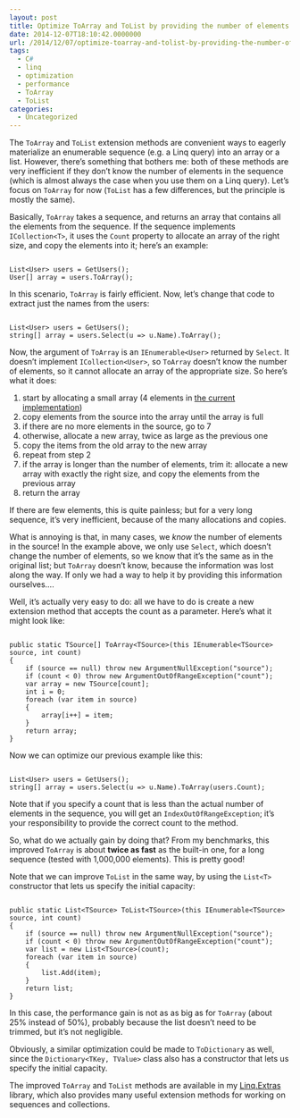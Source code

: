 ```yaml
---
layout: post
title: Optimize ToArray and ToList by providing the number of elements
date: 2014-12-07T18:10:42.0000000
url: /2014/12/07/optimize-toarray-and-tolist-by-providing-the-number-of-elements/
tags:
  - C#
  - linq
  - optimization
  - performance
  - ToArray
  - ToList
categories:
  - Uncategorized
---
```



The `ToArray` and `ToList` extension methods are convenient ways to eagerly materialize an enumerable sequence (e.g. a Linq query) into an array or a list. However, there’s something that bothers me: both of these methods are very inefficient if they don’t know the number of elements in the sequence (which is almost always the case when you use them on a Linq query). Let’s focus on `ToArray` for now (`ToList` has a few differences, but the principle is mostly the same).

Basically, `ToArray` takes a sequence, and returns an array that contains all the elements from the sequence. If the sequence implements `ICollection<T>`, it uses the `Count` property to allocate an array of the right size, and copy the elements into it; here’s an example:

```

List<User> users = GetUsers();
User[] array = users.ToArray();
```

In this scenario, `ToArray` is fairly efficient. Now, let’s change that code to extract just the names from the users:

```

List<User> users = GetUsers();
string[] array = users.Select(u => u.Name).ToArray();
```

Now, the argument of `ToArray` is an `IEnumerable<User>` returned by `Select`. It doesn’t implement `ICollection<User>`, so `ToArray` doesn’t know the number of elements, so it cannot allocate an array of the appropriate size. So here’s what it does:

1. start by allocating a small array (4 elements in [the current implementation](http://referencesource.microsoft.com/#System.Core/System/Linq/Enumerable.cs,783a052330e7d48d))
2. copy elements from the source into the array until the array is full
3. if there are no more elements in the source, go to 7
4. otherwise, allocate a new array, twice as large as the previous one
5. copy the items from the old array to the new array
6. repeat from step 2
7. if the array is longer than the number of elements, trim it: allocate a new array with exactly the right size, and copy the elements from the previous array
8. return the array


If there are few elements, this is quite painless; but for a very long sequence, it’s very inefficient, because of the many allocations and copies.

What is annoying is that, in many cases, we *know* the number of elements in the source! In the example above, we only use `Select`, which doesn’t change the number of elements, so we know that it’s the same as in the original list; but `ToArray` doesn’t know, because the information was lost along the way. If only we had a way to help it by providing this information ourselves….

Well, it’s actually very easy to do: all we have to do is create a new extension method that accepts the count as a parameter. Here’s what it might look like:

```

public static TSource[] ToArray<TSource>(this IEnumerable<TSource> source, int count)
{
    if (source == null) throw new ArgumentNullException("source");
    if (count < 0) throw new ArgumentOutOfRangeException("count");
    var array = new TSource[count];
    int i = 0;
    foreach (var item in source)
    {
        array[i++] = item;
    }
    return array;
}
```

Now we can optimize our previous example like this:

```

List<User> users = GetUsers();
string[] array = users.Select(u => u.Name).ToArray(users.Count);
```

Note that if you specify a count that is less than the actual number of elements in the sequence, you will get an `IndexOutOfRangeException`; it’s your responsibility to provide the correct count to the method.

So, what do we actually gain by doing that? From my benchmarks, this improved `ToArray` is about **twice as fast** as the built-in one, for a long sequence (tested with 1,000,000 elements). This is pretty good!

Note that we can improve `ToList` in the same way, by using the `List<T>` constructor that lets us specify the initial capacity:

```

public static List<TSource> ToList<TSource>(this IEnumerable<TSource> source, int count)
{
    if (source == null) throw new ArgumentNullException("source");
    if (count < 0) throw new ArgumentOutOfRangeException("count");
    var list = new List<TSource>(count);
    foreach (var item in source)
    {
        list.Add(item);
    }
    return list;
}
```

In this case, the performance gain is not as as big as for `ToArray` (about 25% instead of 50%), probably because the list doesn’t need to be trimmed, but it’s not negligible.

Obviously, a similar optimization could be made to `ToDictionary` as well, since the `Dictionary<TKey, TValue>` class also has a constructor that lets us specify the initial capacity.

The improved `ToArray` and `ToList` methods are available in my [Linq.Extras](https://github.com/thomaslevesque/Linq.Extras) library, which also provides many useful extension methods for working on sequences and collections.

